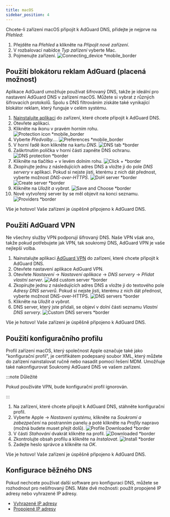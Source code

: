```yaml
---
title: macOS
sidebar_position: 4
---
```


Chcete-li zařízení macOS připojit k AdGuard DNS, přidejte je nejprve na _Přehled_:

1. Přejděte na _Přehled_ a klikněte na _Připojit nové zařízení_.
2. V rozbalovací nabídce _Typ zařízení_ vyberte Mac.
3. Pojmenujte zařízení.
   ![Connecting\_device \*mobile\_border](https://cdn.adtidy.org/content/kb/dns/private/new_dns/connect/mac_ab/choose_mac.png)

## Použití blokátoru reklam AdGuard (placená možnost)

Aplikace AdGuard umožňuje používat šifrovaný DNS, takže je ideální pro nastavení AdGuard DNS v zařízení macOS. Můžete si vybrat z různých šifrovacích protokolů. Spolu s DNS filtrováním získáte také vynikající blokátor reklam, který funguje v celém systému.

1. [Nainstalujte aplikaci](https://adguard.com/adguard-mac/overview.html) do zařízení, které chcete připojit k AdGuard DNS.
2. Otevřete aplikaci.
3. Klikněte na ikonu v pravém horním rohu.
   ![Protection icon \*mobile\_border](https://cdn.adtidy.org/content/kb/dns/private/new_dns/connect/mac_ab/mac_step3.png)
4. Vyberte _Předvolby..._.
   ![Preferences \*mobile\_border](https://cdn.adtidy.org/content/kb/dns/private/new_dns/connect/mac_ab/mac_step4.png)
5. V horní řadě ikon klikněte na kartu _DNS_.
   ![DNS tab \*border](https://cdn.adtidy.org/content/kb/dns/private/new_dns/connect/mac_ab/mac_step5.png)
6. Zaškrtnutím políčka v horní části zapněte DNS ochranu.
   ![DNS protection \*border](https://cdn.adtidy.org/content/kb/dns/private/new_dns/connect/mac_ab/mac_step6.png)
7. Klikněte na tlačítko _+_ v levém dolním rohu.
   ![Click + \*border](https://cdn.adtidy.org/content/kb/dns/private/new_dns/connect/mac_ab/mac_step7.png)
8. Zkopírujte jednu z následujících adres DNS a vložte ji do pole _DNS servery_ v aplikaci. Pokud si nejste jisti, kterému z nich dát přednost, vyberte možnost _DNS-over-HTTPS_.
   ![DoH server \*border](https://cdn.adtidy.org/content/kb/dns/private/new_dns/connect/mac_ab/mac_step8_1.png)
   ![Create server \*border](https://cdn.adtidy.org/content/kb/dns/private/new_dns/connect/mac_ab/mac_step8_2.png)
9. Klikněte na _Uložit a vybrat_.
   ![Save and Choose \*border](https://cdn.adtidy.org/content/kb/dns/private/new_dns/connect/mac_ab/mac_step9.png)
10. Nově vytvořený server by se měl objevit na konci seznamu.
    ![Providers \*border](https://cdn.adtidy.org/content/kb/dns/private/new_dns/connect/mac_ab/mac_step10.png)

Vše je hotovo! Vaše zařízení je úspěšně připojeno k AdGuard DNS.

## Použití AdGuard VPN

Ne všechny služby VPN podporují šifrovaný DNS. Naše VPN však ano, takže pokud potřebujete jak VPN, tak soukromý DNS, AdGuard VPN je vaše nejlepší volba.

1. Nainstalujte aplikaci [AdGuard VPN](https://adguard-vpn.com/mac/overview.html) do zařízení, které chcete připojit k AdGuard DNS.
2. Otevřete nastavení aplikace AdGuard VPN.
3. Otevřete _Nastavení_ → _Nastavení aplikace_ → _DNS servery_ → _Přidat vlastní server_.
   ![Add custom server \*border](https://cdn.adtidy.org/content/kb/dns/private/new_dns/connect/mac_vpn/mac_step3.png)
4. Zkopírujte jednu z následujících adres DNS a vložte ji do textového pole _Adresy DNS serverů_. Pokud si nejste jisti, kterému z nich dát přednost, vyberte možnost DNS-over-HTTPS.
   ![DNS servers \*border](https://cdn.adtidy.org/content/kb/dns/private/new_dns/connect/mac_vpn/mac_step4.png)
5. Klikněte na _Uložit a vybrat_.
6. DNS server, který jste přidali, se objeví v dolní části seznamu _Vlastní DNS servery_.
   ![Custom DNS servers \*border](https://cdn.adtidy.org/content/kb/dns/private/new_dns/connect/mac_vpn/mac_step6.png)

Vše je hotovo! Vaše zařízení je úspěšně připojeno k AdGuard DNS.

## Použití konfiguračního profilu

Profil zařízení macOS, který společnost Apple označuje také jako "konfigurační profil", je certifikátem podepsaný soubor XML, který můžete do zařízení nainstalovat ručně nebo nasadit pomocí řešení MDM. Umožňuje také nakonfigurovat Soukromý AdGuard DNS ve vašem zařízení.

:::note Důležité

Pokud používáte VPN, bude konfigurační profil ignorován.

:::

1. Na zařízení, které chcete připojit k AdGuard DNS, stáhněte konfigurační profil.
2. Vyberte Apple → _Nastavení systému,_ klikněte na _Soukromí a zabezpečení_ na postranním panelu a poté klikněte na _Profily_ napravo (možná budete muset přejít dolů).
   ![Profile Downloaded \*border](https://cdn.adtidy.org/content/kb/dns/private/new_dns/connect/mac_profile/mac_step2.png)
3. V části _Stahování_ dvakrát klikněte na profil.
   ![Downloaded \*border](https://cdn.adtidy.org/content/kb/dns/private/new_dns/connect/mac_profile/mac_step3.png)
4. Zkontrolujte obsah profilu a klikněte na _Instalovat_.
   ![Install \*border](https://cdn.adtidy.org/content/kb/dns/private/new_dns/connect/mac_profile/mac_step4.png)
5. Zadejte heslo správce a klikněte na _OK_.

Vše je hotovo! Vaše zařízení je úspěšně připojeno k AdGuard DNS.

## Konfigurace běžného DNS

Pokud nechcete používat další software pro konfiguraci DNS, můžete se rozhodnout pro nešifrovaný DNS. Máte dvě možnosti: použít propojené IP adresy nebo vyhrazené IP adresy.

- [Vyhrazené IP adresy](/private-dns/connect-devices/other-options/dedicated-ip.md)
- [Propojené IP adresy](/private-dns/connect-devices/other-options/linked-ip.md)
